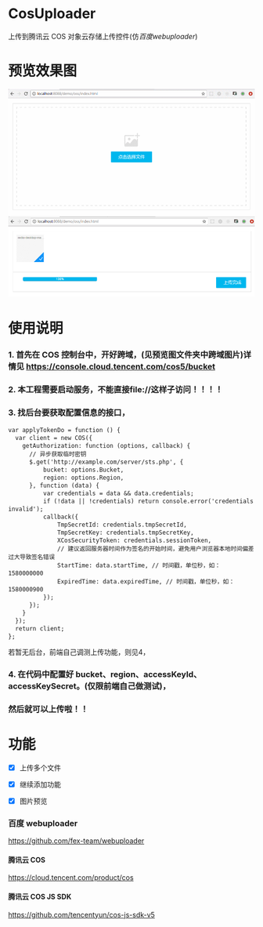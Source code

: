 # CosUploader #

上传到腾讯云 COS 对象云存储上传控件(仿*百度webuploader*)

# 预览效果图 #
![gif](./%E9%A2%84%E8%A7%88%E5%9B%BE/cos%E4%B8%8A%E4%BC%A0.gif)
![gif](./%E9%A2%84%E8%A7%88%E5%9B%BE/cos%E4%B8%8A%E4%BC%A03.png)

# 使用说明 #

### 1. 首先在 COS 控制台中，开好跨域，(见预览图文件夹中跨域图片)详情见 https://console.cloud.tencent.com/cos5/bucket
### 2. 本工程需要启动服务，不能直接file://这样子访问！！！！
### 3. 找后台要获取配置信息的接口，
   ```
   var applyTokenDo = function () {
     var client = new COS({
       getAuthorization: function (options, callback) {
         // 异步获取临时密钥
         $.get('http://example.com/server/sts.php', {
             bucket: options.Bucket,
             region: options.Region,
         }, function (data) {
             var credentials = data && data.credentials;
             if (!data || !credentials) return console.error('credentials invalid');
             callback({
                 TmpSecretId: credentials.tmpSecretId,
                 TmpSecretKey: credentials.tmpSecretKey,
                 XCosSecurityToken: credentials.sessionToken,
                 // 建议返回服务器时间作为签名的开始时间，避免用户浏览器本地时间偏差过大导致签名错误
                 StartTime: data.startTime, // 时间戳，单位秒，如：1580000000
                 ExpiredTime: data.expiredTime, // 时间戳，单位秒，如：1580000900
             });
         });
       }
     });
     return client;
   };
   ```
   若暂无后台，前端自己调测上传功能，则见4，
### 4. 在代码中配置好 bucket、region、accessKeyId、accessKeySecret。(仅限前端自己做测试)，
### 然后就可以上传啦！！


# 功能 #
- [x] 上传多个文件
- [x] 继续添加功能
- [x] 图片预览


### 百度 webuploader ### 
https://github.com/fex-team/webuploader

#### 腾讯云 COS ###
https://cloud.tencent.com/product/cos

#### 腾讯云 COS JS SDK ###
https://github.com/tencentyun/cos-js-sdk-v5

